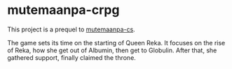 # mutemaanpa-crpg

This project is a prequel to [mutemaanpa-cs](https://github.com/Cimetiere-des-Innocents/Mutemaanpa-cs).

The game sets its time on the starting of Queen Reka. It focuses on the rise of Reka, how she get out
of Albumin, then get to Globulin. After that, she gathered support, finally claimed the throne.
